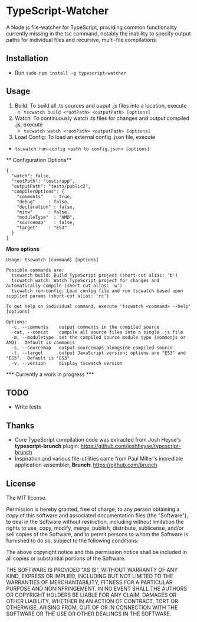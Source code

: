 TypeScript-Watcher
==================

A Node.js file-watcher for TypeScript, providing common functionality currently missing in the tsc command, notably the inability to specify output paths for individual files and recursive, multi-file compilations.  

Installation
-------------
- Run `sudo npm install -g typescript-watcher`


Usage
-----

1. Build: To build all .ts sources and ouput .js files into a location, execute 
	* `tscwatch build <rootPath> <outputPath> [options]`
2. Watch: To continuously watch .ts files for changes and output compiled .js, execute 
	* `tscwatch watch <rootPath> <outputPath> [options]`
3. Load Config: To load an external config .json file, execute 
  * `tscwatch run-config <path to config.json> [options]`

** Configuration Options**

```
{
  "watch": false,
  "rootPath": "tests/app",
  "outputPath": "tests/public2",
  "compilerOptions": {
    "comments"    : true, 
    "debug"     : false, 
    "declaration" : false, 
    "minw"      : false, 
    "moduleType"  : "AMD", 
    "sourcemap"   : false, 
    "target"    : "ES3" 
  }
}
```




**More options**

```
Usage: tscwatch [command] [options]

Possible commands are:
  tscwatch build: Build TypeScript project (short-cut alias: 'b')
  tscwatch watch: Watch TypeScript project for changes and automatically compile (short-cut alias: 'w')
  tscwatch run-config: Load config file and run tscwatch based upon supplied params (short-cut alias: 'rc')

To get help on individual command, execute 'tscwatch <command> --help' [options]

Options:
  -c, --comments    output comments in the compiled source
  -cat, --concat    compile all source files into a single .js file
  -m, --moduletype  set the compiled source module type (commonjs or AMD).  Default is commonjs
  -s, --sourcemap   output sourcemaps alongside compiled source
  -t, --target      output JavaScript version; options are "ES3" and "ES5".  Default is "ES3"
  -v, --version     display tscwatch version
```

*** Currently a work in progress ***

TODO
----
- Write tests

Thanks
-------
- Core TypeScript compilation code was extracted from Josh Heyse's **typescript-brunch** plugin:  https://github.com/joshheyse/typescript-brunch
- Inspiration and various file-utilities came from Paul Miller's incredible application-assembler, **Brunch**: https://github.com/brunch

## License
The MIT license.

Permission is hereby granted, free of charge, to any person obtaining a copy of
this software and associated documentation files (the "Software"), to deal in
the Software without restriction, including without limitation the rights to
use, copy, modify, merge, publish, distribute, sublicense, and/or sell copies
of the Software, and to permit persons to whom the Software is furnished to do
so, subject to the following conditions:

The above copyright notice and this permission notice shall be included in all
copies or substantial portions of the Software.

THE SOFTWARE IS PROVIDED "AS IS", WITHOUT WARRANTY OF ANY KIND, EXPRESS OR
IMPLIED, INCLUDING BUT NOT LIMITED TO THE WARRANTIES OF MERCHANTABILITY,
FITNESS FOR A PARTICULAR PURPOSE AND NONINFRINGEMENT. IN NO EVENT SHALL THE
AUTHORS OR COPYRIGHT HOLDERS BE LIABLE FOR ANY CLAIM, DAMAGES OR OTHER
LIABILITY, WHETHER IN AN ACTION OF CONTRACT, TORT OR OTHERWISE, ARISING FROM,
OUT OF OR IN CONNECTION WITH THE SOFTWARE OR THE USE OR OTHER DEALINGS IN THE
SOFTWARE.